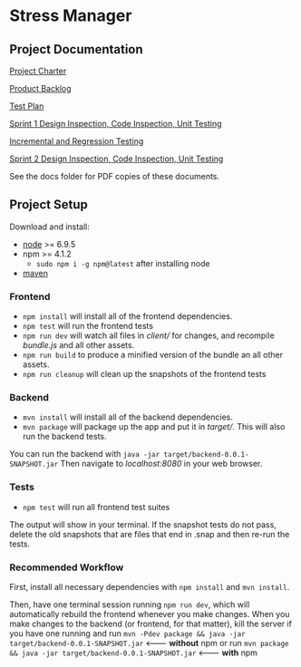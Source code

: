 # Stress Manager

## Project Documentation

[Project Charter](https://docs.google.com/document/d/1MgSNgmPj97zqQZlCLURruOX9UYQXyxo_xUl81jwi4k4/edit?usp=sharing)

[Product Backlog](https://docs.google.com/document/d/1OBjZGVrhTmL1PJG95LB13ZsZtPMM6A06VYqGwWNWzJI/edit?usp=sharing)

[Test Plan](https://docs.google.com/document/d/1Wng8cIEPiLTz2BrBfEY_Hg_nauLI5P6y5QURing2764/edit?usp=sharing)

[Sprint 1 Design Inspection, Code Inspection, Unit Testing](https://docs.google.com/document/d/1286QKHC_SKXjvaOQllOBXlMAwIpHeSg2QAVMARqN_hA/edit?usp=sharing)

[Incremental and Regression Testing](https://docs.google.com/document/d/1vN7wMspZt-SuaZ3SMEV28CeFf54eZ4NnjWjsXfhb9bg/edit?usp=sharing)

[Sprint 2 Design Inspection, Code Inspection, Unit Testing](https://docs.google.com/document/d/18--iv3bl29AJA4VfDhIz6OvPok1PliRPg5Q1kbM6FsI/edit?usp=sharing)

See the docs folder for PDF copies of these documents.

## Project Setup

Download and install:

* [node](https://nodejs.org/en/) >= 6.9.5
* npm >= 4.1.2
  * `sudo npm i -g npm@latest` after installing node
* [maven](http://maven.apache.org/install.html)

### Frontend

* `npm install` will install all of the frontend dependencies.
* `npm test` will run the frontend tests
* `npm run dev` will watch all files in *client/* for changes, and recompile
*bundle.js* and all other assets.
* `npm run build` to produce a minified version of the bundle an all other assets.
* `npm run cleanup` will clean up the snapshots of the frontend tests

### Backend

* `mvn install` will install all of the backend dependencies.
* `mvn package` will package up the app and put it in *target/*. This will also
  run the backend tests.

You can run the backend with `java -jar target/backend-0.0.1-SNAPSHOT.jar`
Then navigate to *localhost:8080* in your web browser.

### Tests

* `npm test` will run all frontend test suites

The output will show in your terminal.  If the snapshot tests do not pass, delete the old snapshots that are files that end in .snap and then re-run the tests.

### Recommended Workflow

First, install all necessary dependencies with `npm install` and `mvn install`.

Then, have one terminal session running `npm run dev`, which will automatically rebuild
the frontend whenever you make changes. When you make changes to the backend
(or frontend, for that matter), kill the server if you have one running and
run `mvn -Pdev package && java -jar target/backend-0.0.1-SNAPSHOT.jar` <--- **without** npm
or
run `mvn package && java -jar target/backend-0.0.1-SNAPSHOT.jar` <--- **with** npm
